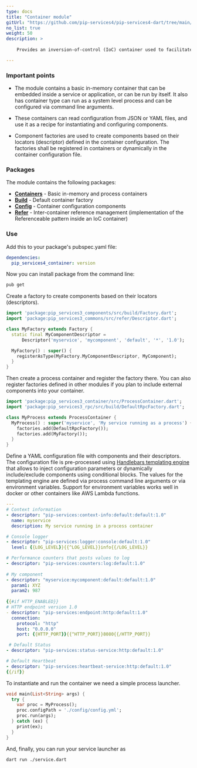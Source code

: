 ```yaml
---
type: docs
title: "Container module"
gitUrl: "https://github.com/pip-services4/pip-services4-dart/tree/main/pip-services4-container-dart"
no_list: true
weight: 50
description: > 
    
    Provides an inversion-of-control (IoC) container used to facilitate the development of services and applications composed of loosely coupled components.

---
```


### Important points

* The module contains a basic in-memory container that can be embedded inside a service or application, or can be run by itself.
It also has container type can run as a system level process and can be configured via command line arguments.

* These containers can read configuration from JSON or YAML files, and use it as a recipe for instantiating and configuring components.
* Component factories are used to create components based on their locators (descriptor) defined in the container configuration.
The factories shall be registered in containers or dynamically in the container configuration file.


### Packages

The module contains the following packages:

* [**Containers**](containers) - Basic in-memory and process containers
* [**Build**](build) - Default container factory
* [**Config**](config) - Container configuration components
* [**Refer**](refer) - Inter-container reference management (implementation of the Referenceable pattern inside an IoC container)


### Use

Add this to your package's pubspec.yaml file:
```yaml
dependencies:
  pip_services4_container: version
```

Now you can install package from the command line:
```bash
pub get
```

Create a factory to create components based on their locators (descriptors).

```dart
import 'package:pip_services3_components/src/build/Factory.dart';
import 'package:pip_services3_commons/src/refer/Descriptor.dart';

class MyFactory extends Factory {
  static final MyComponentDescriptor =
      Descriptor('myservice', 'mycomponent', 'default', '*', '1.0');

  MyFactory() : super() {
    registerAsType(MyFactory.MyComponentDescriptor, MyComponent);
  }
}
```

Then create a process container and register the factory there. You can also register factories defined in other
modules if you plan to include external components into your container.

```dart
import 'package:pip_services3_container/src/ProcessContainer.dart';
import 'package:pip_services3_rpc/src/build/DefaultRpcFactory.dart';

class MyProcess extends ProcessContainer {
  MyProcess() : super('myservice', 'My service running as a process') {
    factories.add(DefaultRpcFactory());
    factories.add(MyFactory());
  }
}
```

Define a YAML configuration file with components and their descriptors.
The configuration file is pre-processed using [Handlebars templating engine](https://handlebarsjs.com)
that allows to inject configuration parameters or dynamically include/exclude components using conditional blocks.
The values for the templating engine are defined via process command line arguments or via environment variables.
Support for environment variables works well in docker or other containers like AWS Lambda functions.

```yaml
---
# Context information
- descriptor: "pip-services:context-info:default:default:1.0"
  name: myservice
  description: My service running in a process container

# Console logger
- descriptor: "pip-services:logger:console:default:1.0"
  level: {{LOG_LEVEL}}{{^LOG_LEVEL}}info{{/LOG_LEVEL}}

# Performance counters that posts values to log
- descriptor: "pip-services:counters:log:default:1.0"
  
# My component
- descriptor: "myservice:mycomponent:default:default:1.0"
  param1: XYZ
  param2: 987
  
{{#if HTTP_ENABLED}}
# HTTP endpoint version 1.0
- descriptor: "pip-services:endpoint:http:default:1.0"
  connection:
    protocol: "http"
    host: "0.0.0.0"
    port: {{HTTP_PORT}}{{^HTTP_PORT}}8080{{/HTTP_PORT}}

 # Default Status
- descriptor: "pip-services:status-service:http:default:1.0"

# Default Heartbeat
- descriptor: "pip-services:heartbeat-service:http:default:1.0"
{{/if}}
```

To instantiate and run the container we need a simple process launcher.

```dart
void main(List<String> args) {
  try {
    var proc = MyProcess();
    proc.configPath = './config/config.yml';
    proc.run(args);
  } catch (ex) {
    print(ex);
  }
}
```

And, finally, you can run your service launcher as
```bash
dart run ./service.dart
```

